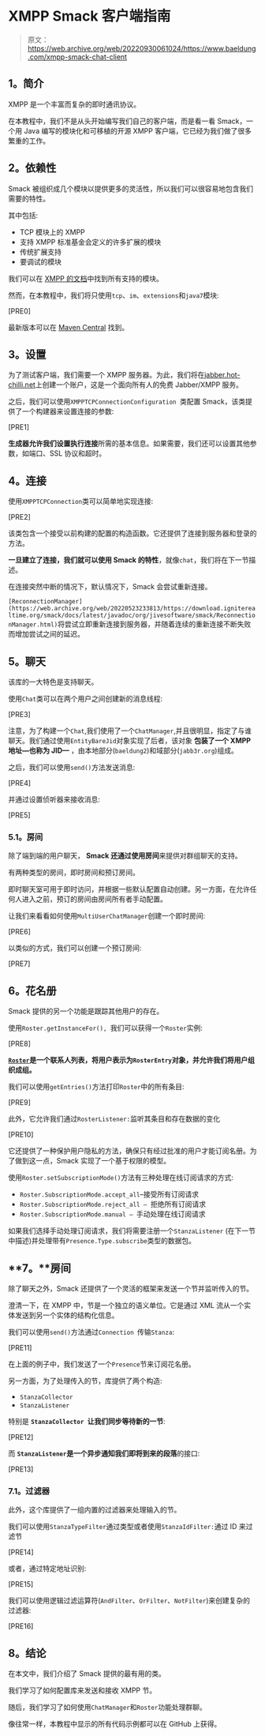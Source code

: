 # XMPP Smack 客户端指南

> 原文：<https://web.archive.org/web/20220930061024/https://www.baeldung.com/xmpp-smack-chat-client>

## **1。简介**

XMPP 是一个丰富而复杂的即时通讯协议。

在本教程中，我们不是从头开始编写我们自己的客户端，而是看一看 Smack，一个用 Java 编写的模块化和可移植的开源 XMPP 客户端，它已经为我们做了很多繁重的工作。

## **2。依赖性**

Smack 被组织成几个模块以提供更多的灵活性，所以我们可以很容易地包含我们需要的特性。

其中包括:

*   TCP 模块上的 XMPP
*   支持 XMPP 标准基金会定义的许多扩展的模块
*   传统扩展支持
*   要调试的模块

我们可以在 [XMPP 的文档](https://web.archive.org/web/20220523233813/https://download.igniterealtime.org/smack/docs/latest/javadoc/)中找到所有支持的模块。

然而，在本教程中，我们将只使用`tcp`、`im`、`extensions`和`java7`模块:

[PRE0]

最新版本可以在 [Maven Central](https://web.archive.org/web/20220523233813/https://search.maven.org/search?q=g:org.igniterealtime.smack) 找到。

## **3。设置**

为了测试客户端，我们需要一个 XMPP 服务器。为此，我们将在[jabber.hot-chilli.net](https://web.archive.org/web/20220523233813/https://jabber.hot-chilli.net/)上创建一个账户，这是一个面向所有人的免费 Jabber/XMPP 服务。

之后，我们可以使用`XMPPTCPConnectionConfiguration `类配置 Smack，该类提供了一个构建器来设置连接的参数:

[PRE1]

**生成器允许我们设置执行连接**所需的基本信息。如果需要，我们还可以设置其他参数，如端口、SSL 协议和超时。

## **4。连接**

使用`XMPPTCPConnection`类可以简单地实现连接:

[PRE2]

该类包含一个接受以前构建的配置的构造函数。它还提供了连接到服务器和登录的方法。

**一旦建立了连接，我们就可以使用 Smack 的特性**，就像`chat`，我们将在下一节描述。

在连接突然中断的情况下，默认情况下，Smack 会尝试重新连接。

`[ReconnectionManager](https://web.archive.org/web/20220523233813/https://download.igniterealtime.org/smack/docs/latest/javadoc/org/jivesoftware/smack/ReconnectionManager.html)`将尝试立即重新连接到服务器，并随着连续的重新连接不断失败而增加尝试之间的延迟。

## **5。聊天**

该库的一大特色是支持聊天。

使用`Chat`类可以在两个用户之间创建新的消息线程:

[PRE3]

注意，为了构建一个`Chat`,我们使用了一个`ChatManager`,并且很明显，指定了与谁聊天。我们通过使用`EntityBareJid`对象实现了后者，该对象 **包装了一个 XMPP 地址—也称为 JID—** ，由本地部分(`baeldung2`)和域部分(`jabb3r.org`)组成。

之后，我们可以使用`send()`方法发送消息:

[PRE4]

并通过设置侦听器来接收消息:

[PRE5]

### **5.1。房间**

除了端到端的用户聊天， **Smack 还通过使用房间**来提供对群组聊天的支持。

有两种类型的房间，即时房间和预订房间。

即时聊天室可用于即时访问，并根据一些默认配置自动创建。另一方面，在允许任何人进入之前，预订的房间由房间所有者手动配置。

让我们来看看如何使用`MultiUserChatManager`创建一个即时房间:

[PRE6]

以类似的方式，我们可以创建一个预订房间:

[PRE7]

## **6。花名册**

Smack 提供的另一个功能是跟踪其他用户的存在。

使用`Roster.getInstanceFor(), `我们可以获得一个`Roster`实例:

[PRE8]

**[`Roster`](https://web.archive.org/web/20220523233813/https://github.com/igniterealtime/Smack/blob/master/documentation/roster.md)是一个联系人列表，将用户表示为`RosterEntry`对象，并允许我们将用户组织成组。**

我们可以使用`getEntries()`方法打印`Roster`中的所有条目:

[PRE9]

此外，它允许我们通过`RosterListener:`监听其条目和存在数据的变化

[PRE10]

它还提供了一种保护用户隐私的方法，确保只有经过批准的用户才能订阅名册。为了做到这一点，Smack 实现了一个基于权限的模型。

使用`Roster.setSubscriptionMode()`方法有三种处理在线订阅请求的方式:

*   `Roster.SubscriptionMode.accept_all`–接受所有订阅请求
*   `Roster.SubscriptionMode.reject_all – `拒绝所有订阅请求
*   `Roster.SubscriptionMode.manual – `手动处理在线订阅请求

如果我们选择手动处理订阅请求，我们将需要注册一个`StanzaListener` (在下一节中描述)并处理带有`Presence.Type.subscribe`类型的数据包。

## **7。**房间

除了聊天之外，Smack 还提供了一个灵活的框架来发送一个节并监听传入的节。

澄清一下，在 XMPP 中，节是一个独立的语义单位。它是通过 XML 流从一个实体发送到另一个实体的结构化信息。

我们可以使用`send()`方法通过`Connection `传输`Stanza`:

[PRE11]

在上面的例子中，我们发送了一个`Presence`节来订阅花名册。

另一方面，为了处理传入的节，库提供了两个构造:

*   `StanzaCollector `
*   `StanzaListener`

特别是 **`StanzaCollector `让我们同步等待新的一节**:

[PRE12]

而 **`StanzaListener`是一个异步通知我们即将到来的段落**的接口:

[PRE13]

### 7.1。过滤器

此外，这个库提供了一组内置的过滤器来处理输入的节。

我们可以使用`StanzaTypeFilter`通过类型或者使用`StanzaIdFilter:`通过 ID 来过滤节

[PRE14]

或者，通过特定地址识别:

[PRE15]

我们可以使用逻辑过滤运算符(`AndFilter`、`OrFilter`、`NotFilter`)来创建复杂的过滤器:

[PRE16]

## **8。结论**

在本文中，我们介绍了 Smack 提供的最有用的类。

我们学习了如何配置库来发送和接收 XMPP 节。

随后，我们学习了如何使用`ChatManager`和`Roster`功能处理群聊。

像往常一样，本教程中显示的所有代码示例都可以在 GitHub 上获得。